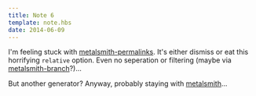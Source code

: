 ```yaml
---
title: Note 6
template: note.hbs
date: 2014-06-09
---
```

I'm feeling stuck with [metalsmith-permalinks](https://github.com/segmentio/metalsmith-permalinks). It's either dismiss or eat this horrifying `relative` option. Even no seperation or filtering (maybe via [metalsmith-branch](https://github.com/ericgj/metalsmith-branch)?)...

But another generator? Anyway, probably staying with [metalsmith](http://www.metalsmith.io/)...
